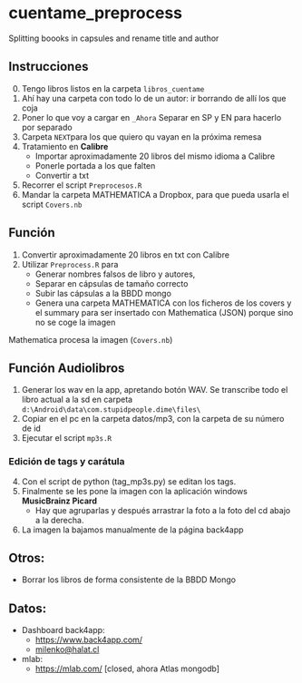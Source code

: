 # cuentame_preprocess
Splitting boooks in capsules and rename title and author


## Instrucciones

0. Tengo libros listos en la carpeta `libros_cuentame`
1. Ahí hay una carpeta con todo lo de un autor: ir borrando de allí los que coja
2. Poner lo que voy a cargar en `_Ahora` Separar en SP y EN para hacerlo por separado
3. Carpeta `NEXT`para los que quiero qu vayan en la próxima remesa   
4. Tratamiento en __Calibre__
    - Importar aproximadamente 20 libros del mismo idioma a Calibre
    - Ponerle portada a los que falten
    - Convertir a txt    
5. Recorrer el script `Preprocesos.R`
6. Mandar la carpeta MATHEMATICA a Dropbox, para que pueda usarla el script `Covers.nb`
  
## Función

1. Convertir aproximadamente 20 libros en txt con Calibre
3. Utilizar `Preprocess.R` para
    - Generar nombres falsos de libro y autores, 
    - Separar en cápsulas de tamaño correcto
    - Subir las cápsulas a la BBDD mongo
    - Genera una carpeta MATHEMATICA con los ficheros de los covers y el summary para ser insertado con Mathematica (JSON) porque sino no se coge la imagen

Mathematica procesa la imagen (`Covers.nb`)

## Función Audiolibros

1. Generar los wav en la app, apretando botón WAV. Se transcribe todo el libro actual a la sd en carpeta `d:\Android\data\com.stupidpeople.dime\files\`
2. Copiar en el pc en la carpeta datos/mp3, con la carpeta de su número de id
3. Ejecutar el script `mp3s.R`

### Edición de tags y carátula

4. Con el script de python (tag_mp3s.py) se editan los tags.
5. Finalmente se les pone la imagen con la aplicación windows **MusicBrainz Picard**
    -  Hay que agruparlas y después arrastrar la foto a la foto del cd abajo a la derecha.
6. La imagen la bajamos manualmente de la página back4app

## Otros:
- Borrar los libros de forma consistente de la BBDD Mongo

## Datos:
- Dashboard back4app:
  - https://www.back4app.com/
  - milenko@halat.cl
- mlab: 
  - https://mlab.com/ [closed, ahora Atlas mongodb]
  
